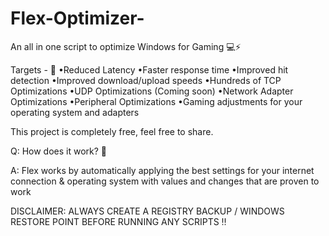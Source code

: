 # Flex-Optimizer-
An all in one script to optimize Windows for Gaming 💻⚡️

Targets - 🎯
•Reduced Latency
•Faster response time
•Improved hit detection
•Improved download/upload speeds
•Hundreds of TCP Optimizations
•UDP Optimizations (Coming soon)
•Network Adapter Optimizations
•Peripheral Optimizations
•Gaming adjustments for your operating system and adapters

This project is completely free, feel free to share. 

Q: How does it work? 🤔

A: Flex works by automatically applying the best settings for your internet connection & operating system with values and changes that are proven to work



DISCLAIMER: ALWAYS CREATE A REGISTRY BACKUP / WINDOWS RESTORE POINT BEFORE RUNNING ANY SCRIPTS ‼️
